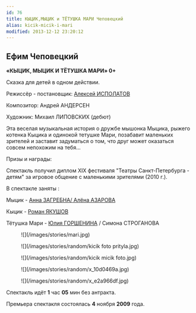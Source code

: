 ```yaml
---
id: 76
title: КЫЦИК,МЫЦИК и ТЁТУШКА МАРИ Чеповецкий
alias: kicik-micik-i-mari
modified: 2013-12-12 23:20:12
---
```


## Ефим Чеповецкий

**«КЫЦИК, МЫЦИК И ТЁТУШКА МАРИ» 0+**

Сказка для детей в одном действии.

Режиссёр - постановщик: [Алексей ИСПОЛАТОВ](53-aleksei-ispolatov.html)

Композитор: Андрей АНДЕРСЕН

Художник: Михаил ЛИПОВСКИХ (дебют)

Эта веселая музыкальная история о дружбе мышонка Мыцика, рыжего котенка Кыцика и одинокой тетушке Мари, позабавит маленьких зрителей и заставит задуматься о том, что друг может оказаться совсем непохожим на тебя…

Призы и награды:

Спектакль получил диплом ХIХ фестиваля "Театры Санкт-Петербурга - детям" за игровое общение с маленькими зрителями (2010 г.).

В спектакле заняты :

Мыцик - [Анна ЗАГРЕБНА](79-anna-zagrebna.html)[/](79-anna-zagrebna.html)[ Алёна АЗАРОВА](86-alena-kiverskaia.html)

Кыцик - [</a><a href="88-roman-yakushov.html">Роман ЯКУШОВ](50-roman-pritula.html)

Тётушка Мари - [Юлия ГОРШЕНИНА](49-ylia-gorshenina.html) / Симона СТРОГАНОВА[</a><a href="84-simona-stroganova.html">](84-simona-stroganova.html)

<figure>
![](/images/stories/mari.jpg)
</figure>

<figure>
![](/images/stories/random/kicik foto prityla.jpg)
</figure>

<figure>
![](/images/stories/random/kicik micik foto.jpg)
</figure>

<figure>
![](/images/stories/random/x_10d0469a.jpg)
</figure>

<figure>
![](/images/stories/random/x_e2a966df.jpg)
</figure>

Спектакль идёт **1** час **05** мин без антракта.

Премьера спектакля состоялась **4** ноября **2009** года.

